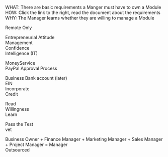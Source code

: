 WHAT: There are basic requirements a Manger must have to own a Module  
HOW: Click the link to the right, read the document about the requirements  
WHY: The Manager learns whether they are willing to manage a Module

Remote Only

Entrepreneurial Attitude  
Management  
Confidence   
Intelligence (IT)

MoneyService  
	PayPal Approval Process

Business Bank account (later)  
	EIN  
Incorporate  
Credit

Read  
	Willingness  
	Learn

Pass the Test  
	vet

Business Owner \+ Finance Manager \+ Marketing Manager \+ Sales Manager \+ Project Manager \= Manager  
	Outsourced 